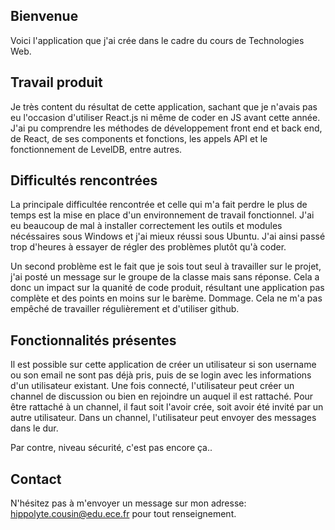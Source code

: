 ## Bienvenue

Voici l'application que j'ai crée dans le cadre du cours de Technologies Web.

## Travail produit

Je très content du résultat de cette application, sachant que je n'avais pas eu l'occasion d'utiliser React.js ni même de coder en JS avant cette année.
J'ai pu comprendre les méthodes de développement front end et back end, de React, de ses components et fonctions, les appels API et le fonctionnement de LevelDB, entre autres.

## Difficultés rencontrées

La principale difficultée rencontrée et celle qui m'a fait perdre le plus de temps est la mise en place d'un environnement de travail fonctionnel.
J'ai eu beaucoup de mal à installer correctement les outils et modules nécéssaires sous Windows et j'ai mieux réussi sous Ubuntu. J'ai ainsi passé trop d'heures à essayer de régler des problèmes plutôt qu'à coder.

Un second problème est le fait que je sois tout seul à travailler sur le projet, j'ai posté un message sur le groupe de la classe mais sans réponse. Cela a donc un impact sur la quanité de code produit, résultant une application pas complète et des points en moins sur le barème. Dommage.
Cela ne m'a pas empêché de travailler régulièrement et d'utiliser github.

## Fonctionnalités présentes

Il est possible sur cette application de créer un utilisateur si son username ou son email ne sont pas déjà pris, puis de se login avec les informations d'un utilisateur existant.
Une fois connecté, l'utilisateur peut créer un channel de discussion ou bien en rejoindre un auquel il est rattaché. Pour être rattaché à un channel, il faut soit l'avoir crée, soit avoir été invité par un autre utilisateur.
Dans un channel, l'utilisateur peut envoyer des messages dans le dur.


Par contre, niveau sécurité, c'est pas encore ça..


## Contact

N'hésitez pas à m'envoyer un message sur mon adresse: hippolyte.cousin@edu.ece.fr pour tout renseignement.
